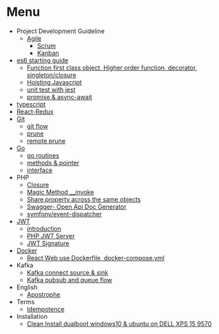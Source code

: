 # Menu

* Project Development Guideline
	* [Agile](https://github.com/harryosmar/what-do-i-learn-today/tree/master/02-07-2019#agile)
		* [Scrum](https://github.com/harryosmar/what-do-i-learn-today/tree/master/02-07-2019#scrum)
		* [Kanban](https://github.com/harryosmar/what-do-i-learn-today/tree/master/02-07-2019#kanban)
* [es6 starting guide](https://github.com/harryosmar/es6-guides-getting-started)
	* [Function first class object, Higher order function, decorator, singleton/closure](https://github.com/harryosmar/what-do-i-learn-today/blob/master/09-06-2019/readme.md)
	* [Hoisting Javascript](https://github.com/harryosmar/what-do-i-learn-today/blob/master/08-06-2019/readme.md)
	* [unit test with jest](https://github.com/harryosmar/es6-guides-getting-started/tree/jest)
	* [promise & async-await](https://github.com/harryosmar/es6-guides-getting-started/tree/promise)
* [typescript](https://github.com/harryosmar/understanding-typescript)
* [React-Redux](https://github.com/harryosmar/the-complete-react-course-with-redux)
* [Git](https://git-scm.com/)
	* [git flow](https://www.atlassian.com/git/tutorials/comparing-workflows/gitflow-workflow)
	* [prune](https://github.com/harryosmar/what-do-i-learn-today/blob/master/21-01-2019/readme.md#git-prune)
	* [remote prune](https://github.com/harryosmar/what-do-i-learn-today/blob/master/21-01-2019/readme.md#git-remote-prune)
* [Go](https://github.com/harryosmar/what-do-i-learn-today/blob/master/06-05-2020/readme.md#go-tips)
	- [go routines](https://github.com/harryosmar/what-do-i-learn-today/blob/master/06-05-2020/readme.md#routines)
	- [methods & pointer](https://github.com/harryosmar/what-do-i-learn-today/blob/master/06-05-2020/readme.md#pointer)
	- [interface](https://github.com/harryosmar/what-do-i-learn-today/blob/master/06-05-2020/readme.md#interface)
* PHP
	* [Closure](https://github.com/harryosmar/sample-phpunit-test/blob/closure/tests/unit/CallbackTest.php)
	* [Magic Method __invoke](https://github.com/harryosmar/what-do-i-learn-today/tree/master/24-01-2019/readme.md#php-magic-method-__invoke)
	* [Share property across the same objects](https://github.com/harryosmar/what-do-i-learn-today/tree/master/15-02-2019/readme.md#share-property-across-the-same-objects)
	* [Swagger- Open Api Doc Generator](https://github.com/harryosmar/php-bootstrap/blob/swagger/readme.md)
	* [symfony/event-dispatcher](https://github.com/harryosmar/sample-phpunit-test/blob/event-manager/tests/unit/EventManagerTest.php)
* [JWT](https://jwt.io/)
	* [introduction](https://github.com/harryosmar/what-do-i-learn-today/tree/master/02-02-2019/readme.md#jwt)
	* [PHP JWT Server](https://github.com/harryosmar/php-bootstrap/tree/jwt-server)
	* [JWT Signature](https://github.com/harryosmar/sample-phpunit-test/blob/jwt-signature/tests/unit/RS256Test.php)
* [Docker](https://www.docker.com/)
    * [React Web use Dockerfile, docker-compose.yml](https://github.com/harryosmar/react-docker)
* Kafka
    * [Kafka connect source & sink](https://github.com/harryosmar/kafka-connect)
    * [Kafka pubsub and queue flow](https://github.com/harryosmar/what-do-i-learn-today/blob/master/01-05-2020/readme.md#kafka-pubsub-and-queue-flow)
* English
	* [Apostrophe](https://github.com/harryosmar/what-do-i-learn-today/blob/master/21-01-2019/readme.md#english-apostrophe)
* Terms
	* [Idempotence](https://github.com/harryosmar/what-do-i-learn-today/tree/master/05-02-2019/readme.md#idempotence)
* Installation
	* [Clean Install dualboot windows10 & ubuntu on DELL XPS 15 9570](https://github.com/harryosmar/what-do-i-learn-today/blob/master/31-08-2019/readme.md)
